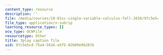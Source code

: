 ```yaml
---
content_type: resource
description: ''
file: /media/courses/18-01sc-single-variable-calculus-fall-2010/97c5e5cd75a45616a5f582b09e96287b_C9luv3o6emw.vtt
file_type: application/x-subrip
learning_resource_types: []
ocw_type: OCWFile
resourcetype: Other
title: 3play caption file
uid: 97c5e5cd-75a4-5616-a5f5-82b09e96287b
---
```

